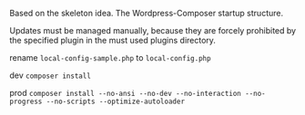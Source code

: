 Based on the skeleton idea. The Wordpress-Composer startup structure.

Updates must be managed manually, because they are forcely prohibited by the specified plugin in the must used plugins directory.

rename `local-config-sample.php` to `local-config.php`

dev `composer install`

prod `composer install --no-ansi --no-dev --no-interaction --no-progress --no-scripts --optimize-autoloader`
